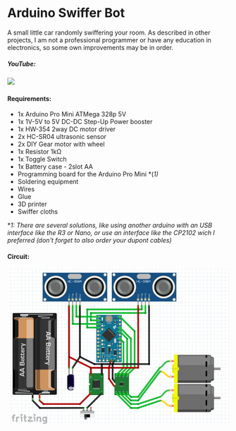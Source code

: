 # Arduino Swiffer Bot

A small little car randomly swiffering your room. As described in other projects, I am not a professional programmer or have any education in electronics, so some own improvements may be in order.

##### YouTube:
[![](https://img.youtube.com/vi/xxxxx/0.jpg)](https://youtu.be/xxxxx)

#### Requirements:
* 1x Arduino Pro Mini ATMega 328p 5V
* 1x 1V-5V to 5V DC-DC Step-Up Power booster
* 1x HW-354 2way DC motor driver
* 2x HC-SR04 ultrasonic sensor
* 2x DIY Gear motor with wheel
* 1x Resistor 1kΩ
* 1x Toggle Switch
* 1x Battery case - 2slot AA
* Programming board for the Arduino Pro Mini *(*1)*
* Soldering equipment
* Wires
* Glue
* 3D printer
* Swiffer cloths

**1: There are several solutions, like using another arduino with an USB interface like the R3 or Nano, or use an interface like the CP2102 wich I preferred (don't forget to also order your dupont cables)*

#### Circuit:
![](./images/circuit.png)
